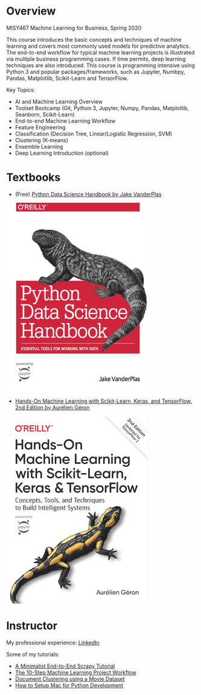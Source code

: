 # Overview
MISY467 Machine Learning for Business, Spring 2020

This course introduces the basic concepts and techniques of machine learning and covers most commonly used models for predictive analytics. The end-to-end workflow for typical machine learning projects is illustrated via multiple business programming cases. If time permits, deep learning techniques are also introduced. This course is programming intensive using Python 3 and popular packages/frameworks, such as Jupyter, Numbpy, Pandas, Matplotlib, Scikit-Learn and TensorFlow.

Key Topics:

- AI and Machine Learning Overview
- Toolset Bootcamp (Git, Python 3, Jupyter, Numpy, Pandas, Matplotlib, Seanborn, Scikit-Learn)
- End-to-end Machine Learning Workflow
- Feature Engineering
- Classification (Decision Tree, Linear/Logistic Regression, SVM)
- Clustering (K-means)
- Ensemble Learning
- Deep Learning Introduction (optional)

# Textbooks

- (Free) [Python Data Science Handbook by Jake VanderPlas](https://jakevdp.github.io/PythonDataScienceHandbook/)

![PythonDataScienceHandbook](./img/datascience.png)

- [Hands-On Machine Learning with Scikit-Learn, Keras, and TensorFlow, 2nd Edition
by Aurélien Géron](https://www.oreilly.com/library/view/hands-on-machine-learning/9781492032632/)

![Machine Learning](./img/machinelearning.png)

# Instructor

My professional experience: [LinkedIn](https://www.linkedin.com/in/harryjwang/)

Some of my tutorials:

- [A Minimalist End-to-End Scrapy Tutorial](https://towardsdatascience.com/a-minimalist-end-to-end-scrapy-tutorial-part-i-11e350bcdec0?source=friends_link&sk=c9f8e32f28a88c61987ec60f93b93e6d)
- [The 10-Step Machine Learning Project Workflow](https://github.com/harrywang/house-price-prediction)
- [Document Clustering using a Movie Dataset](https://github.com/harrywang/document_clustering)
- [How to Setup Mac for Python Development](https://medium.com/@HarryWang/how-to-setup-mac-for-python-development-37e5fd895151?source=friends_link&sk=515c160a5a1e61440d626f1a6ac1f567)
